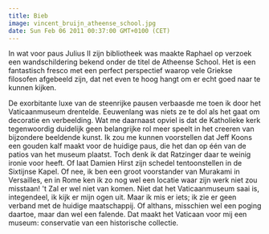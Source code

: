 ```yaml
---
title: Bieb
image: vincent_bruijn_atheense_school.jpg
date: Sun Feb 06 2011 00:37:00 GMT+0100 (CET)
---
```


In wat voor paus Julius II zijn bibliotheek was maakte Raphael op verzoek een wandschildering bekend onder de titel de Atheense School. Het is een fantastisch fresco met een perfect perspectief waarop vele Griekse filosofen afgebeeld zijn, dat net even te hoog hangt om er echt goed naar te kunnen kijken.

De exorbitante luxe van de steenrijke pausen verbaasde me toen ik door het Vaticaanmuseum drentelde. Eeuwenlang was niets ze te dol als het gaat om decoratie en verbeelding. Wat me daarnaast opviel is dat de Katholieke kerk tegenwoordig duidelijk geen belangrijke rol meer speelt in het creeren van bijzondere beeldende kunst. Ik zou me kunnen voorstellen dat Jeff Koons een gouden kalf maakt voor de huidige paus, die het dan op één van de patios van het museum plaatst. Toch denk ik dat Ratzinger daar te weinig ironie voor heeft. Of laat Damien Hirst zijn schedel tentoonstellen in de Sixtijnse Kapel. Of nee, ik ben een groot voorstander van Murakami in Versailles, en in Rome ken ik zo nog wel een locatie waar zijn werk niet zou misstaan! 't Zal er wel niet van komen. Niet dat het Vaticaanmuseum saai is, integendeel, ik kijk er mijn ogen uit. Maar ik mis er iets; ik zie er geen verband met de huidige maatschappij. Of althans, misschien wel een poging daartoe, maar dan wel een falende. Dat maakt het Vaticaan voor mij een museum: conservatie van een historische collectie.
